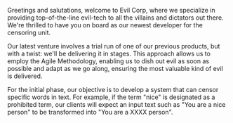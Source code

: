 Greetings and salutations, welcome to Evil Corp, where we specialize in providing top-of-the-line evil-tech to all the villains and dictators out there. We're thrilled to have you on board as our newest developer for the censoring unit.

Our latest venture involves a trial run of one of our previous products, but with a twist: we'll be delivering it in stages. This approach allows us to employ the Agile Methodology, enabling us to dish out evil as soon as possible and adapt as we go along, ensuring the most valuable kind of evil is delivered.

For the initial phase, our objective is to develop a system that can censor specific words in text. For example, if the term "nice" is designated as a prohibited term, our clients will expect an input text such as "You are a nice person" to be transformed into "You are a XXXX person".